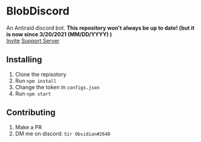 # BlobDiscord

An Antiraid discord bot. **This repository won't always be up to date! (but it is now since 3/20/2021 (MM/DD/YYYY) )**\
[Invite](https://discord.com/api/oauth2/authorize?client_id=795196567241883659&permissions=8&scope=bot) [Support Server](https://discord.gg/dNfDBUC6Tu)

## Installing

1. Clone the repisotory
2. Run `npm install`
3. Change the token in `configs.json`
4. Run `npm start`

## Contributing

1. Make a PR
2. DM me on discord: `Sir Obsidian#2640`
